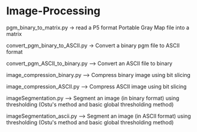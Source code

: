 # Image-Processing

pgm_binary_to_matrix.py -> read a P5 format Portable Gray Map file into a matrix

convert_pgm_binary_to_ASCII.py -> Convert a binary pgm file to ASCII format

convert_pgm_ASCII_to_binary.py --> Convert an ASCII file to binary

image_compression_binary.py --> Compress binary image using bit slicing

image_compression_ASCII.py --> Compress ASCII image using bit slicing

imageSegmentation.py --> Segment an image (in binary format) using thresholding (Ostu's method and basic global thresholding method)

imageSegmentation_ascii.py --> Segment an image (in ASCII format) using thresholding (Ostu's method and basic global thresholding method)
